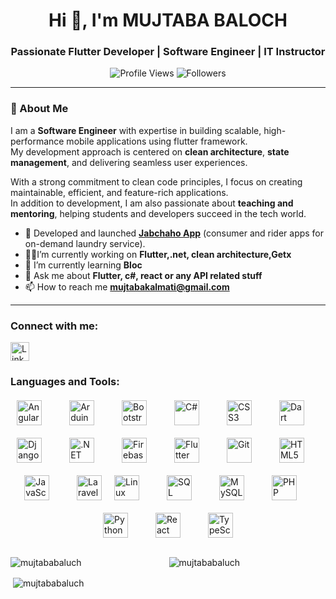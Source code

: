 <h1 align="center">Hi 👋, I'm MUJTABA BALOCH</h1>
<h3 align="center">Passionate Flutter Developer | Software Engineer | IT Instructor</h3>
  <p align="center"> 
  <img src="https://komarev.com/ghpvc/?username=mujtababaluch&label=Profile%20Views&color=blue&style=plastic" alt="Profile Views" /> 
  <img src="https://img.shields.io/github/followers/mujtababaluch?label=Followers&style=social" alt="Followers" />
</p>

---

### 🚀 About Me
I am a **Software Engineer** with expertise in building scalable, high-performance mobile applications using flutter framework.  
My development approach is centered on **clean architecture**, **state management**, and delivering seamless user experiences.  

With a strong commitment to clean code principles, I focus on creating maintainable, efficient, and feature-rich applications.  
In addition to development, I am also passionate about **teaching and mentoring**, helping students and developers succeed in the tech world.


- 🔭 Developed and launched [**Jabchaho App**](https://play.google.com/store/apps/details?id=com.ezlifetech.jabchaho&pcampaignid=web_share) (consumer and rider apps for on-demand laundry service).  
- 👨‍💻I’m currently working on **Flutter,.net, clean architecture,Getx**
- 🌱 I’m currently learning **Bloc**  
- 💬 Ask me about **Flutter, c#, react or any API related stuff**
- 📫 How to reach me **mujtabakalmati@gmail.com**

--- 

<h3 align="left">Connect with me:</h3>
<a href="https://linkedin.com/in/https://www.linkedin.com/in/mujtaba-baloch" target="_blank">
  <img src="https://img.icons8.com/ios-filled/50/000000/linkedin.png" alt="LinkedIn" width="30" />
</a>

<h3 align="left">Languages and Tools:</h3>
<div style="display: flex; flex-wrap: wrap; justify-content: center; gap: 20px; align-items: center; margin-top: 20px;">
  <a>
    <img src="https://angular.io/assets/images/logos/angular/angular.svg" alt="Angular" width="40" height="40" border="0" style="background: none; outline: none;"/>
  </a>
&nbsp;
   <a >
    <img src="https://cdn.worldvectorlogo.com/logos/arduino-1.svg" alt="Arduino" width="40" height="40" border="0" style="background: none; outline: none;"/>
  </a>
&nbsp;
  <a >
    <img src="https://cdn.jsdelivr.net/gh/devicons/devicon/icons/bootstrap/bootstrap-original.svg" alt="Bootstrap" width="40" height="40" border="0" style="background: none; outline: none;"/>
  </a>
  &nbsp;
  <a >
    <img src="https://cdn.jsdelivr.net/gh/devicons/devicon/icons/csharp/csharp-original.svg" alt="C#" width="40" height="40" border="0" style="background: none; outline: none;"/>
  </a>
  &nbsp;
  <a >
    <img src="https://cdn.jsdelivr.net/gh/devicons/devicon/icons/css3/css3-original.svg" alt="CSS3" width="40" height="40" border="0" style="background: none; outline: none;"/>
  </a>
  &nbsp;
  <a >
    <img src="https://www.vectorlogo.zone/logos/dartlang/dartlang-icon.svg" alt="Dart" width="40" height="40" border="0" style="background: none; outline: none;"/>
  </a>
  &nbsp;
  <a >
    <img src="https://cdn.worldvectorlogo.com/logos/django.svg" alt="Django" width="40" height="40" border="0" style="background: none; outline: none;"/>
  </a>
  &nbsp;
  <a >
    <img src="https://cdn.jsdelivr.net/gh/devicons/devicon/icons/dot-net/dot-net-original.svg" alt=".NET" width="40" height="40" border="0" style="background: none; outline: none;"/>
  </a>
  &nbsp;
  <a >
    <img src="https://www.vectorlogo.zone/logos/firebase/firebase-icon.svg" alt="Firebase" width="40" height="40" border="0" style="background: none; outline: none;"/>
  </a>
  &nbsp;
  <a >
    <img src="https://www.vectorlogo.zone/logos/flutterio/flutterio-icon.svg" alt="Flutter" width="40" height="40" border="0" style="background: none; outline: none;"/>
  </a>
  &nbsp;
  <a >
    <img src="https://www.vectorlogo.zone/logos/git-scm/git-scm-icon.svg" alt="Git" width="40" height="40" border="0" style="background: none; outline: none;"/>
  </a>
  &nbsp;
  <a >
    <img src="https://cdn.jsdelivr.net/gh/devicons/devicon/icons/html5/html5-original.svg" alt="HTML5" width="40" height="40" border="0" style="background: none; outline: none;"/>
  </a>
  &nbsp;
  <a >
    <img src="https://cdn.jsdelivr.net/gh/devicons/devicon/icons/javascript/javascript-original.svg" alt="JavaScript" width="40" height="40" border="0" style="background: none; outline: none;"/>
  </a>
  &nbsp;
  <a>
    <img src="https://laravel.com/img/logotype.min.svg" alt="Laravel" width="40" height="40" border="0" style="background: none; outline: none;"/>
  </a>
  <a>
    <img src="https://cdn.jsdelivr.net/gh/devicons/devicon/icons/linux/linux-original.svg" alt="Linux" width="40" height="40" border="0" style="background: none; outline: none;"/>
  </a>
  &nbsp;
  <a >
    <img src="https://www.svgrepo.com/show/303229/microsoft-sql-server-logo.svg" alt="SQL Server" width="40" height="40" border="0" style="background: none; outline: none;"/>
  </a>
  &nbsp;
  <a >
    <img src="https://cdn.jsdelivr.net/gh/devicons/devicon/icons/mysql/mysql-original.svg" alt="MySQL" width="40" height="40" border="0" style="background: none; outline: none;"/>
  </a>
  &nbsp;
  <a >
    <img src="https://cdn.jsdelivr.net/gh/devicons/devicon/icons/php/php-original.svg" alt="PHP" width="40" height="40" border="0" style="background: none; outline: none;"/>
  </a>
  &nbsp;
  <a >
    <img src="https://cdn.jsdelivr.net/gh/devicons/devicon/icons/python/python-original.svg" alt="Python" width="40" height="40" border="0" style="background: none; outline: none;"/>
  </a>
  &nbsp;
  <a >
    <img src="https://cdn.jsdelivr.net/gh/devicons/devicon/icons/react/react-original.svg" alt="React" width="40" height="40" border="0" style="background: none; outline: none;"/>
  </a>
  &nbsp;
  <a >
    <img src="https://cdn.jsdelivr.net/gh/devicons/devicon/icons/typescript/typescript-original.svg" alt="TypeScript" width="40" height="40" border="0" style="background: none; outline: none;"/>
  </a>
</div>

<br/>
<p><img align="left" src="https://github-readme-stats.vercel.app/api/top-langs?username=mujtababaluch&show_icons=true&locale=en&layout=compact" alt="mujtababaluch" /></p>

<p align="center"> 
  <img src="https://komarev.com/ghpvc/?username=mujtababaluch&label=Profile%20views&color=0e75b6&style=flat" alt="mujtababaluch" />
</p>


<p>&nbsp;<img align="center" src="https://github-readme-stats.vercel.app/api?username=mujtababaluch&show_icons=true&locale=en" alt="mujtababaluch" /></p>


